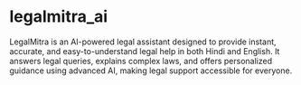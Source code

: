 # legalmitra_ai
LegalMitra is an AI-powered legal assistant designed to provide instant, accurate, and easy-to-understand legal help in both Hindi and English. It answers legal queries, explains complex laws, and offers personalized guidance using advanced AI, making legal support accessible for everyone.
